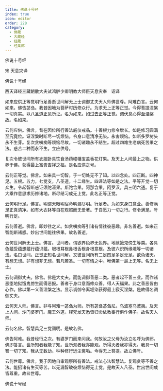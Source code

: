 ```yaml
---
title: 佛说十号经
index: true
icon: editor
order: 228
category:
  - 佛藏
  - 大藏经
  - 经藏
  - 经集部
---
```


  佛说十号经  

宋 天息灾译  

佛说十号经  

西天译经三藏朝散大夫试鸿胪少卿明教大师臣天息灾奉　诏译  

如来应供正等觉明行足善逝世间解无上士调御丈夫天人师佛世尊。阿难白言。云何如来。佛告苾刍。我昔因地为菩萨时历修众行。为求无上正等正觉。今得菩提涅槃一切真实。以八圣道正见所证。名为如来。如过去正等正觉。调伏息心得至涅槃故。名如来。  

云何应供。佛言。昔在因位所行善法威仪戒品。十善根力修令增长。如是修习圆满至究竟位。证涅槃时断尽一切烦恼。令身口意清净无染。永害烦恼。如断多罗树头永不生芽。复次贪嗔痴等烦恼尽故。一切诸趣永不结生。超过四难生老病死苦果之法。惑苦二种而永不生。立应供号。  

复次令彼世间所有衣服卧具饮食汤药幢幡宝盖香花灯果。及天上人间最上之物。供养于佛。获得最上富贵吉祥之福。是名应供之号。  

云何正等觉。佛言。如来具一切智。于一切处无不了知。以四念处。四正断。四神足。五根。五力。七觉支。八圣道。十二缘生。四谛法等如是之法。平等开觉一切众生。令起智断惑证须陀洹果。斯陀含果。阿那含果。阿罗汉。具三明六通。复于大乘作意思求历修诸地。断尽结习成无上觉。此名正等正觉。  

云何明行足。佛言。明谓天眼明宿命明漏尽明。行足者。为如来身口意业。善修满足正真清净。如有大衣钵等自在观照而无爱著。于自愿力一切之行。修令满足。号明行足。  

云何善逝。佛言。即妙往之义。如贪嗔痴等引诸有情往彼恶趣。非名善逝。如来正智能断诸惑。妙出世间能往佛果。故名善逝。  

云何世间解无上士。佛言。世间者。谓欲界色界无色界。地狱饿鬼傍生等类。各具色蕴受蕴想蕴行蕴识蕴。眼根耳根鼻根舌根身根意根。及彼六识所缘境等一切诸法。名曰世间。正觉正知名世间解。又彼世间所有二足四足多足无足。欲色诸天。有想无想。非有想非无想。若凡若圣。一切有情之中。唯佛第一最上无等。名无上士。  

云何调御丈夫。佛言。佛是大丈夫。而能调御善恶二类。恶者起不善三业。而作诸恶堕地狱饿鬼傍生而得恶报。善者于身口意而修众善。得人天福果。此之善恶皆由心作。佛以第一义善涅槃之法。显示调御令离垢染获得最上寂灭涅槃。是故得名调御丈夫。  

云何天人师。佛言。非与阿难一苾刍为师。所有苾刍苾刍尼。乌波塞乌波夷。及天上人间。沙门婆罗门。魔王外道。释梵龙天悉皆归命依教奉行俱作佛子。故名天人师。  

云何名佛。智慧具足三觉圆明。是故名佛。  

佛告阿难。我昔经行之次。有婆罗门而来问我。何故汝之父母为汝立名呼为佛邪。佛即答言。世所知者我能了知。世所观者我亦能观。所得灭者我亦得灭。我具一切智一切了知。我从无数劫。种种修行远尘离垢。今得无上菩提。故立佛号。  

云何世尊。佛言。我于因地自审观察所有善法。戒法心法智慧法。复观贪等不善之法。能招诸有生灭等苦。以无漏智破彼烦恼得无上觉。是故天人凡圣。世出世间咸皆尊重。故曰世尊。  

佛说十号经  
